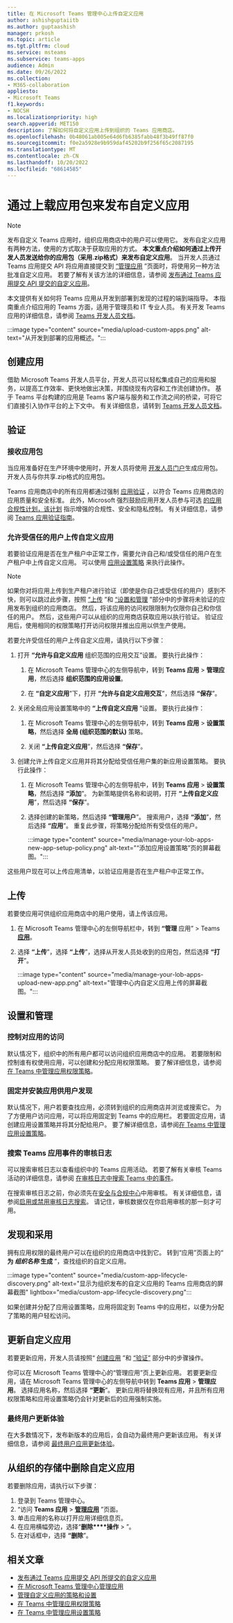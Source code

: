 ```yaml
---
title: 在 Microsoft Teams 管理中心上传自定义应用
author: ashishguptaiitb
ms.author: guptaashish
manager: prkosh
ms.topic: article
ms.tgt.pltfrm: cloud
ms.service: msteams
ms.subservice: teams-apps
audience: Admin
ms.date: 09/26/2022
ms.collection:
- M365-collaboration
appliesto:
- Microsoft Teams
f1.keywords:
- NOCSH
ms.localizationpriority: high
search.appverid: MET150
description: 了解如何将自定义应用上传到组织的 Teams 应用商店。
ms.openlocfilehash: 0b48061ab005e64d6fb6385fabb48f3b49ff87f0
ms.sourcegitcommit: f0e2a5928e9b959daf45202b9f256f65c2087195
ms.translationtype: MT
ms.contentlocale: zh-CN
ms.lasthandoff: 10/20/2022
ms.locfileid: "68614585"
---
```

# <a name="publish-a-custom-app-by-uploading-an-app-package"></a>通过上载应用包来发布自定义应用

> [!NOTE]
> 发布自定义 Teams 应用时，组织应用商店中的用户可以使用它。 发布自定义应用有两种方法，使用的方式取决于获取应用的方式。 **本文重点介绍如何通过上传开发人员发送给你的应用包（采用.zip格式）来发布自定义应用**。 当开发人员通过 Teams 应用提交 API 将应用直接提交到 [“管理应用](manage-apps.md) ”页面时，将使用另一种方法批准自定义应用。 若要了解有关该方法的详细信息，请参阅 [发布通过 Teams 应用提交 API 提交的自定义应用](submit-approve-custom-apps.md)。

本文提供有关如何将 Teams 应用从开发到部署到发现的过程的端到端指导。 本指南重点介绍应用的 Teams 方面，适用于管理员和 IT 专业人员。 有关开发 Teams 应用的详细信息，请参阅 [Teams 开发人员文档](/microsoftteams/platform/)。

:::image type="content" source="media/upload-custom-apps.png" alt-text="从开发到部署的应用概述。":::

## <a name="create-your-app"></a>创建应用

借助 Microsoft Teams 开发人员平台，开发人员可以轻松集成自己的应用和服务，以提高工作效率、更快地做出决策，并围绕现有内容和工作流创建协作。 基于 Teams 平台构建的应用是 Teams 客户端与服务和工作流之间的桥梁，可将它们直接引入协作平台的上下文中。 有关详细信息，请转到 [Teams 开发人员文档](/microsoftteams/platform/)。

## <a name="validate"></a>验证

### <a name="receive-the-app-package"></a>接收应用包

当应用准备好在生产环境中使用时，开发人员将使用 [开发人员门户](/microsoftteams/platform/concepts/build-and-test/manage-your-apps-in-developer-portal)生成应用包。 开发人员与你共享.zip格式的应用包。

Teams 应用商店中的所有应用都通过强制 [应用验证](overview-of-app-validation.md) ，以符合 Teams 应用商店的应用质量和安全标准。 此外，Microsoft 强烈鼓励应用开发人员参与可选 [的应用合规性计划，该计划](overview-of-app-certification.md) 指示增强的合规性、安全和隐私控制。 有关详细信息，请参阅 [Teams 应用验证指南](/microsoftteams/platform/concepts/deploy-and-publish/appsource/prepare/teams-store-validation-guidelines)。

### <a name="allow-trusted-users-to-upload-custom-apps"></a>允许受信任的用户上传自定义应用

若要验证应用是否在生产租户中正常工作，需要允许自己和/或受信任的用户在生产租户中上传自定义应用。 可以使用 [应用设置策略](teams-app-setup-policies.md) 来执行此操作。

> [!NOTE]
> 如果你对将应用上传到生产租户进行验证（即使是你自己或受信任的用户）感到不快，则可以跳过此步骤，按照 [“上传](#upload) ”和 [“设置和管理](#set-up-and-manage) ”部分中的步骤将未验证的应用发布到组织的应用商店。 然后，将该应用的访问权限限制为仅限你自己和你信任的用户。 然后，这些用户可以从组织的应用商店获取应用以执行验证。 验证应用后，使用相同的权限策略打开访问权限并推出应用以供生产使用。

若要允许受信任的用户上传自定义应用，请执行以下步骤：

1. 打开 **“允许与自定义应用** 组织范围的应用交互”设置。 要执行此操作：

    1. 在 Microsoft Teams 管理中心的左侧导航中，转到 **Teams 应用** > **管理应用**，然后选择 **组织范围的应用设置**。

    1. 在 **“自定义应用**”下，打开 **“允许与自定义应用交互**”，然后选择 **“保存**”。

1. 关闭全局应用设置策略中的 **“上传自定义应用** ”设置。 要执行此操作：

    1. 在 Microsoft Teams 管理中心的左侧导航中，转到 **Teams 应用** > **设置策略**，然后选择 **全局 (组织范围的默认)** 策略。

    1. 关闭 **“上传自定义应用**”，然后选择 **“保存**”。

1. 创建允许上传自定义应用并将其分配给受信任用户集的新应用设置策略。 要执行此操作：

    1. 在 Microsoft Teams 管理中心的左侧导航中，转到 **Teams 应用** > **设置策略**，然后选择 **“添加**”。 为新策略提供名称和说明，打开 **“上传自定义应用**”，然后选择 **“保存**”。

    1. 选择创建的新策略，然后选择 **“管理用户**”。 搜索用户，选择 **“添加**”，然后选择 **“应用**”。 重复此步骤，将策略分配给所有受信任的用户。

       :::image type="content" source="media/manage-your-lob-apps-new-app-setup-policy.png" alt-text="“添加应用设置策略”页的屏幕截图。":::

这些用户现在可以上传应用清单，以验证应用是否在生产租户中正常工作。

## <a name="upload"></a>上传

若要使应用可供组织应用商店中的用户使用，请上传该应用。

1. 在 Microsoft Teams 管理中心的左侧导航栏中，转到 **“管理** 应用” > Teams **[应用](https://admin.teams.microsoft.com/policies/manage-apps)**。

1. 选择 **“上传**”，选择 **“上传**”，选择从开发人员处收到的应用包，然后选择 **“打开**”。

   :::image type="content" source="media/manage-your-lob-apps-upload-new-app.png" alt-text="管理中心内自定义应用上传的屏幕截图。":::

## <a name="set-up-and-manage"></a>设置和管理

### <a name="control-access-to-the-app"></a>控制对应用的访问

默认情况下，组织中的所有用户都可以访问组织应用商店中的应用。 若要限制和控制谁有权使用应用，可以创建和分配应用权限策略。 要了解详细信息，请参阅[在 Teams 中管理应用权限策略](teams-app-permission-policies.md)。

### <a name="pin-and-install-the-app-for-users-to-discover"></a>固定并安装应用供用户发现

默认情况下，用户若要查找应用，必须转到组织的应用商店并浏览或搜索它。 为了方便用户访问应用，可以将应用固定到 Teams 中的应用栏。 若要固定应用，请创建应用设置策略并将其分配给用户。 要了解详细信息，请参阅[在 Teams 中管理应用设置策略](teams-app-setup-policies.md)。

### <a name="search-the-audit-log-for-teams-app-events"></a>搜索 Teams 应用事件的审核日志

可以搜索审核日志以查看组织中的 Teams 应用活动。 若要了解有关审核 Teams 活动的详细信息，请参阅 [在审核日志中搜索 Teams 中的事件](audit-app-management-activities.md)。

在搜索审核日志之前，你必须先在[安全与合规中心](https://sip.protection.office.com/homepage)中用审核。 有关详细信息，请参阅[启用或禁用审核日志搜索](/microsoft-365/compliance/turn-audit-log-search-on-or-off)。 请记住，审核数据仅在你启用审核的那一刻才可用。

## <a name="discover-and-adopt"></a>发现和采用

拥有应用权限的最终用户可以在组织的应用商店中找到它。 转到“应用”页面上的“ **为 *组织名称* 生成** ”，查找组织的自定义应用。

:::image type="content" source="media/custom-app-lifecycle-discovery.png" alt-text="显示为组织发布的自定义应用的 Teams 应用商店的屏幕截图" lightbox="media/custom-app-lifecycle-discovery.png":::

如果创建并分配了应用设置策略，应用将固定到 Teams 中的应用栏，以便为分配了策略的用户轻松访问。

## <a name="update-a-custom-app"></a>更新自定义应用

若要更新应用，开发人员请按照“ [创建应用](#create-your-app) ”和 [“验证”](#validate) 部分中的步骤操作。

你可以在 Microsoft Teams 管理中心的“管理应用”页上更新应用。 若要更新应用，请在 Microsoft Teams 管理中心的左侧导航中转到 **Teams 应用** > **管理应用**。 选择应用名称，然后选择 **“更新**”。 更新应用将替换现有应用，并且所有应用权限策略和应用设置策略仍会针对更新后的应用强制实施。

### <a name="end-user-update-experience"></a>最终用户更新体验

在大多数情况下，发布新版本的应用后，会自动为最终用户更新该应用。 有关详细信息，请参阅 [最终用户应用更新体验](apps-update-experience.md)。

## <a name="remove-a-custom-app-from-your-organizations-store"></a>从组织的存储中删除自定义应用

若要删除应用，请执行以下步骤：

1. 登录到 Teams 管理中心。
1. “访问 **Teams 应用** > **[管理应用](https://admin.teams.microsoft.com/policies/manage-apps)** ”页面。
1. 单击应用的名称以打开应用详细信息页。
1. 在应用横幅旁边，选择“**删除****操作** > ”。
1. 在对话框中，选择 **“删除**”。

## <a name="related-articles"></a>相关文章

* [发布通过 Teams 应用提交 API 所提交的自定义应用](submit-approve-custom-apps.md)
* [在 Microsoft Teams 管理中心管理应用](manage-apps.md)
* [管理自定义应用的策略和设置](teams-custom-app-policies-and-settings.md)
* [在 Teams 中管理应用权限策略](teams-app-permission-policies.md)
* [在 Teams 中管理应用设置策略](teams-app-setup-policies.md)

